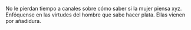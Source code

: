 No le pierdan tiempo a canales sobre cómo saber si la mujer piensa xyz. Enfóquense en las virtudes del hombre que sabe hacer plata. Ellas vienen por añadidura.